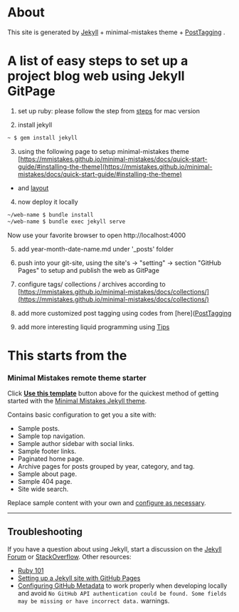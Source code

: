 # About
This site is generated by [Jekyll](http://jekyllrb.com) + minimal-mistakes theme   + [PostTagging](https://www.jokecamp.com/blog/listing-jekyll-posts-by-tag/) .


# A list of easy steps to set up a project blog web using Jekyll GitPage

1. set up ruby: please follow the step from [steps](https://gist.github.com/mcls/3118518) for mac version

2. install jekyll
```sh
~ $ gem install jekyll
```

3. using the following page to setup minimal-mistakes theme 
[https://mmistakes.github.io/minimal-mistakes/docs/quick-start-guide/#installing-the-theme](https://mmistakes.github.io/minimal-mistakes/docs/quick-start-guide/#installing-the-theme)

- and [layout](
https://mmistakes.github.io/minimal-mistakes/docs/layouts/)

4. now deploy it locally
```sh
~/web-name $ bundle install
~/web-name $ bundle exec jekyll serve
```
Now use your favorite browser to open http://localhost:4000

5. add year-month-date-name.md under '_posts' folder

6. push into your git-site, using the site's -> "setting" -> section "GitHub Pages" to setup and publish the web as GitPage

7. configure tags/ collections / archives according to
[https://mmistakes.github.io/minimal-mistakes/docs/collections/](https://mmistakes.github.io/minimal-mistakes/docs/collections/)

8. add more customized post tagging using codes from [here]([PostTagging](https://www.jokecamp.com/blog/listing-jekyll-posts-by-tag/)

9. add more interesting liquid programming using [Tips](https://gist.github.com/smutnyleszek/9803727)




# This starts from the 

### Minimal Mistakes remote theme starter

Click [**Use this template**](https://github.com/mmistakes/mm-github-pages-starter/generate) button above for the quickest method of getting started with the [Minimal Mistakes Jekyll theme](https://github.com/mmistakes/minimal-mistakes).

Contains basic configuration to get you a site with:

- Sample posts.
- Sample top navigation.
- Sample author sidebar with social links.
- Sample footer links.
- Paginated home page.
- Archive pages for posts grouped by year, category, and tag.
- Sample about page.
- Sample 404 page.
- Site wide search.

Replace sample content with your own and [configure as necessary](https://mmistakes.github.io/minimal-mistakes/docs/configuration/).

---

## Troubleshooting

If you have a question about using Jekyll, start a discussion on the [Jekyll Forum](https://talk.jekyllrb.com/) or [StackOverflow](https://stackoverflow.com/questions/tagged/jekyll). Other resources:

- [Ruby 101](https://jekyllrb.com/docs/ruby-101/)
- [Setting up a Jekyll site with GitHub Pages](https://jekyllrb.com/docs/github-pages/)
- [Configuring GitHub Metadata](https://github.com/jekyll/github-metadata/blob/master/docs/configuration.md#configuration) to work properly when developing locally and avoid `No GitHub API authentication could be found. Some fields may be missing or have incorrect data.` warnings.
